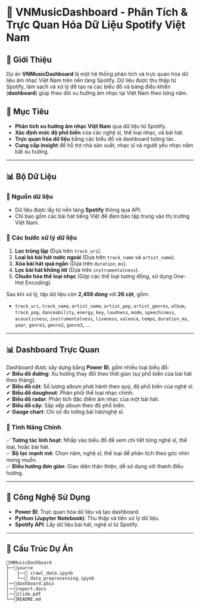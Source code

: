 # 🎵 VNMusicDashboard - Phân Tích & Trực Quan Hóa Dữ Liệu Spotify Việt Nam  

## 📌 Giới Thiệu  
Dự án **VNMusicDashboard** là một hệ thống phân tích và trực quan hóa dữ liệu âm nhạc Việt Nam trên nền tảng Spotify. Dữ liệu được thu thập từ Spotify, làm sạch và xử lý để tạo ra các biểu đồ và bảng điều khiển (**dashboard**) giúp theo dõi xu hướng âm nhạc tại Việt Nam theo từng năm.  

## 🎯 Mục Tiêu  
- **Phân tích xu hướng âm nhạc Việt Nam** qua dữ liệu từ Spotify.  
- **Xác định mức độ phổ biến** của các nghệ sĩ, thể loại nhạc, và bài hát.  
- **Trực quan hóa dữ liệu** bằng các biểu đồ và dashboard tương tác.  
- **Cung cấp insight** để hỗ trợ nhà sản xuất, nhạc sĩ và người yêu nhạc nắm bắt xu hướng.  

---

## 📊 Bộ Dữ Liệu  
### 📝 Nguồn dữ liệu  
- Dữ liệu được lấy từ nền tảng **Spotify** thông qua API.  
- Chỉ bao gồm các bài hát tiếng Việt để đảm bảo tập trung vào thị trường Việt Nam.  

### 📌 Các bước xử lý dữ liệu  
1. **Lọc trùng lặp** (Dựa trên `track_uri`).  
2. **Loại bỏ bài hát nước ngoài** (Dựa trên `track_name` và `artist_name`).  
3. **Xóa bài hát quá ngắn** (Dựa trên `duration_ms`).  
4. **Lọc bài hát không lời** (Dựa trên `instrumentalness`).  
5. **Chuẩn hóa thể loại nhạc** (Gộp các thể loại tương đồng, sử dụng One-Hot Encoding).  

Sau khi xử lý, tập dữ liệu còn **2,456 dòng** với **26 cột**, gồm:  
- `track_uri`, `track_name`, `artist_name`, `artist_pop`, `artist_genres`, `album`, `track_pop`, `danceability`, `energy`, `key`, `loudness`, `mode`, `speechiness`, `acousticness`, `instrumentalness`, `liveness`, `valence`, `tempo`, `duration_ms`, `year`, `genre1`, `genre2`, `genre3`, …  

---

## 📊 Dashboard Trực Quan  
Dashboard được xây dựng bằng **Power BI**, gồm nhiều loại biểu đồ:  
✔ **Biểu đồ đường**: Xu hướng thay đổi theo thời gian (sự phổ biến của bài hát theo tháng).  
✔ **Biểu đồ cột**: Số lượng album phát hành theo quý, độ phổ biến của nghệ sĩ.  
✔ **Biểu đồ doughnut**: Phân phối thể loại nhạc chính.  
✔ **Biểu đồ radar**: Phân tích đặc điểm âm nhạc của một bài hát.  
✔ **Biểu đồ cây**: Sắp xếp album theo độ phổ biến.  
✔ **Gauge chart**: Chỉ số đo lường bài hát/nghệ sĩ.  

### 📌 Tính Năng Chính  
✅ **Tương tác linh hoạt**: Nhấp vào biểu đồ để xem chi tiết từng nghệ sĩ, thể loại, hoặc bài hát.  
✅ **Bộ lọc mạnh mẽ**: Chọn năm, nghệ sĩ, thể loại để phân tích theo góc nhìn mong muốn.  
✅ **Điều hướng đơn giản**: Giao diện thân thiện, dễ sử dụng với thanh điều hướng.  

---

## 🚀 Công Nghệ Sử Dụng  
- **Power BI**: Trực quan hóa dữ liệu và tạo dashboard.  
- **Python (Jupyter Notebook)**: Thu thập và tiền xử lý dữ liệu.  
- **Spotify API**: Lấy dữ liệu bài hát, nghệ sĩ từ Spotify.  

---

## 📂 Cấu Trúc Dự Án  
```
📂VNMusicDashboard
├──📂source
│   ├──📜 crawl_data.ipynb 
│   └──📜 data_preprocessing.ipynb
│──📜dashboard.pbix               
│──📜report.docx                 
│──📜slide.pdf 
└──📜README.md
```
